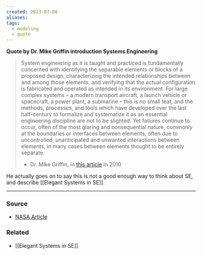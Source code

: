 ```yaml
---
created: 2023-07-08
aliases: 
tags:
  - modeling
  - quote
---
```

**Quote by Dr. Mike Griffin introduction Systems Engineering**

> System engineering as it is taught and practiced is fundamentally concerned with identifying the separable elements or blocks of a proposed design, characterizing the intended relationships between and among those elements, and verifying that the actual configuration is fabricated and operated as intended in its environment. For large complex systems – a modern transport aircraft, a launch vehicle or spacecraft, a power plant, a submarine – this is no small feat, and the methods, processes, and tools which have developed over the last half-century to formalize and systematize it as an essential engineering discipline are not to be slighted. Yet failures continue to occur, often of the most glaring and consequential nature, commonly at the boundaries or interfaces between elements, often due to uncontrolled, unanticipated and unwanted interactions between elements, in many cases between elements thought to be entirely separate. 
> - Dr. Mike Griffin, in [this article](https://www.nasa.gov/sites/default/files/atoms/files/3_griffin_how_do_we_fix_systems_engineering.pdf) in 2010

He actually goes on to say this is not a good enough way to think about SE, and describe [[Elegant Systems in SE]].

---
### Source
- [NASA Article](https://www.nasa.gov/sites/default/files/atoms/files/3_griffin_how_do_we_fix_systems_engineering.pdf)

### Related
- [[Elegant Systems in SE]]